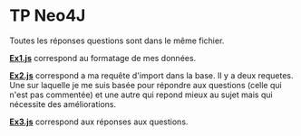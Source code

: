 # TP Neo4J


Toutes les réponses questions sont dans le même fichier. 

<ins>**Ex1.js**</ins> correspond au formatage de mes données. 

<ins>**Ex2.js**</ins> correspond a ma requête d'import dans la base. 
Il y a deux requetes. Une sur laquelle je me suis basée pour répondre aux questions (celle qui n'est pas commentée) et une autre qui repond mieux au sujet mais qui nécessite des améliorations. 

<ins>**Ex3.js**</ins> correspond aux réponses aux questions. 


<!-- 
A base code for [Neo4J](https://decima.notion.site/Exercice-Neo4J-b9642c1647d24f62b5c69e680ddd141b)

## Requirements
- NodeJS
- Docker with Docker-compose


## Getting started

### Installation
make a copy of `.env.sample` and name it `.env`.
This file is by default configured to run with the docker-compose or local installation.

Then run `yarn` or `npm install` depending on your environment.

### Start Neo4J with Docker

Start Neo4J server using `docker-compose up -d`. Neo4J http port is `7474` and bolt is `7687`


### Usage

Every exercices should be stored in exercices folder.
To run them just run the following command : 

```
npm run start ex0
```



If you have `yarn` you can run
```
yarn start ex0
```
It will automatically use the file `./exercices/ex0.js`.

In the Exercices folder, you can find a `ex0.js`, a sample for you to create new exercices.

All exercices can be found on [learn.henri.run](https://decima.notion.site/Exercice-Neo4J-b9642c1647d24f62b5c69e680ddd141b)
 -->
